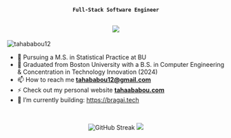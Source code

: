 <div align="center">

 **`Full-Stack Software Engineer`**

</div>
<h2 align="center">
    <img src="https://readme-typing-svg.herokuapp.com/?font=Aptos&color=0AB952&size=35&center=true&vCenter=true&width=500&height=70&duration=5500&lines=Hi!+I'm+Taha+Ababou.;Nice+to+meet+you+👋" />
</h2>

<p align="left"> <img src="https://komarev.com/ghpvc/?username=tahababou12&label=Profile%20views&color=0e75b6&style=flat" alt="tahababou12" /> </p>

- 🔭 Pursuing a M.S. in Statistical Practice at BU
- 🔭 Graduated from Boston University with a B.S. in Computer Engineering & Concentration in Technology Innovation (2024)
- 📫 How to reach me **tahababou12@gmail.com**
- ⚡ Check out my personal website **[tahaababou.com](https://tahaababou.com)**
- 🌱 I’m currently building: https://bragai.tech

<br>

<!-- <p><img align="left" src="https://github-readme-stats.vercel.app/api/top-langs?username=tahababou12&show_icons=true&locale=en&layout=compact" alt="tahababou12" /></p> -->

<!-- <p>&nbsp;<img align="center" src="https://github-readme-stats.vercel.app/api?username=tahababou12&show_icons=true&locale=en" alt="tahababou12" /></p> -->

<p align="center">
    <img src="https://github-readme-streak-stats.herokuapp.com?user=tahababou12&theme=tokyonight" alt="GitHub Streak" />
    <img src="https://github-readme-stats-zeta-virid.vercel.app/api?username=tahababou12&show_icons=true&theme=tokyonight">
</p>

